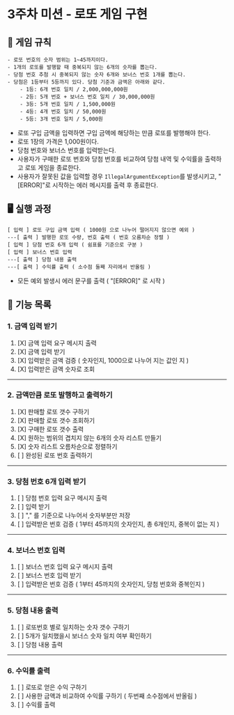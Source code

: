 # 3주차 미션 - 로또 게임 구현

## 🚀 게임 규칙
```
- 로또 번호의 숫자 범위는 1~45까지이다.
- 1개의 로또를 발행할 때 중복되지 않는 6개의 숫자를 뽑는다.
- 당첨 번호 추첨 시 중복되지 않는 숫자 6개와 보너스 번호 1개를 뽑는다.
- 당첨은 1등부터 5등까지 있다. 당첨 기준과 금액은 아래와 같다.
    - 1등: 6개 번호 일치 / 2,000,000,000원
    - 2등: 5개 번호 + 보너스 번호 일치 / 30,000,000원
    - 3등: 5개 번호 일치 / 1,500,000원
    - 4등: 4개 번호 일치 / 50,000원
    - 5등: 3개 번호 일치 / 5,000원
```

- 로또 구입 금액을 입력하면 구입 금액에 해당하는 만큼 로또를 발행해야 한다.
- 로또 1장의 가격은 1,000원이다.
- 당첨 번호와 보너스 번호를 입력받는다.
- 사용자가 구매한 로또 번호와 당첨 번호를 비교하여 당첨 내역 및 수익률을 출력하고 로또 게임을 종료한다.
- 사용자가 잘못된 값을 입력할 경우 `IllegalArgumentException`를 발생시키고, "[ERROR]"로 시작하는 에러 메시지를 출력 후 종료한다.

## 🖥️ 실행 과정
```
[ 입력 ] 로또 구입 금액 입력 ( 1000원 으로 나누어 떨어지지 않으면 예외 )
---[ 출력 ] 발행한 로또 수량, 번호 출력 ( 번호 오름차순 정렬 )
[ 입력 ] 당첨 번호 6개 입력 ( 쉼표를 기준으로 구분 )
[ 입력 ] 보너스 번호 입력
---[ 출력 ] 당첨 내용 출력
---[ 출력 ] 수익률 출력 ( 소수점 둘째 자리에서 반올림 )
```
- 모든 예외 발생시  에러 문구를 출력 ( "[ERROR]" 로 시작 )


## 📖 기능 목록

### 1. 금액 입력 받기
1. [X] 금액 입력 요구 메시지 출력
2. [X] 금액 입력 받기
3. [X] 입력받은 금액 검증 ( 숫자인지, 1000으로 나누어 지는 값인 지 )
4. [X] 입력받은 금액 숫자로 조회
---
### 2. 금액만큼 로또 발행하고 출력하기 
1. [X] 판매할 로또 갯수 구하기
2. [X] 판매할 로또 갯수 조회하기
3. [X] 구매한 로또 갯수 출력
4. [X] 원하는 범위의 겹치지 않는 6개의 숫자 리스트 만들기
5. [X] 숫자 리스트 오름차순으로 정렬하기
6. [ ] 완성된 로또 번호 출력하기
---
### 3. 당첨 번호 6개 입력 받기
1. [ ] 당첨 번호 입력 요구 메시지 출력
2. [ ] 입력 받기
3. [ ] "," 를 기준으로 나누어서 숫자부분만 저장
4. [ ] 입력받은 번호 검증 ( 1부터 45까지의 숫자인지, 총 6개인지, 중복이 없는 지 )
---
### 4. 보너스 번호 입력
1. [ ] 보너스 번호 입력 요구 메시지 출력
2. [ ] 보너스 번호 입력 받기
3. [ ] 입력받은 번호 검증 ( 1부터 45까지의 숫자인지, 당첨 번호와 중복인지 )
---
### 5. 당첨 내용 출력
1. [ ] 로또번호 별로 일치하는 숫자 갯수 구하기
2. [ ] 5개가 일치했을시 보너스 숫자 일치 여부 확인하기
3. [ ] 당첨 내용 출력
---
### 6. 수익률 출력
1. [ ] 로또로 얻은 수익 구하기
2. [ ] 사용한 금액과 비교하여 수익률 구하기 ( 두번째 소수점에서 반올림 )
3. [ ] 수익률 출력
   
